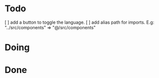 # Todo

[ ] add a button to toggle the language.
[ ] add alias path for imports. E.g: "../src/components" => "@/src/components"

# Doing

# Done
